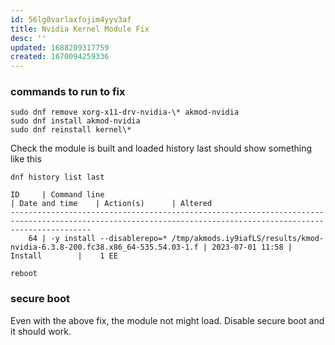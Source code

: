 ```yaml
---
id: 56lg0varlaxfojim4yyv3af
title: Nvidia Kernel Module Fix
desc: ''
updated: 1688209317759
created: 1670094259336
---
```


### commands to run to fix
```shell
sudo dnf remove xorg-x11-drv-nvidia-\* akmod-nvidia
sudo dnf install akmod-nvidia
sudo dnf reinstall kernel\*
```

Check the module is built and loaded
history last should show something like this
```shell
dnf history list last

ID     | Command line                                                                                            | Date and time    | Action(s)      | Altered
--------------------------------------------------------------------------------------------------------------------------------------------------------------
    64 | -y install --disablerepo=* /tmp/akmods.iy9iafLS/results/kmod-nvidia-6.3.8-200.fc38.x86_64-535.54.03-1.f | 2023-07-01 11:58 | Install        |    1 EE

reboot
```

### secure boot
Even with the above fix, the module not might load. Disable secure boot and it should work.